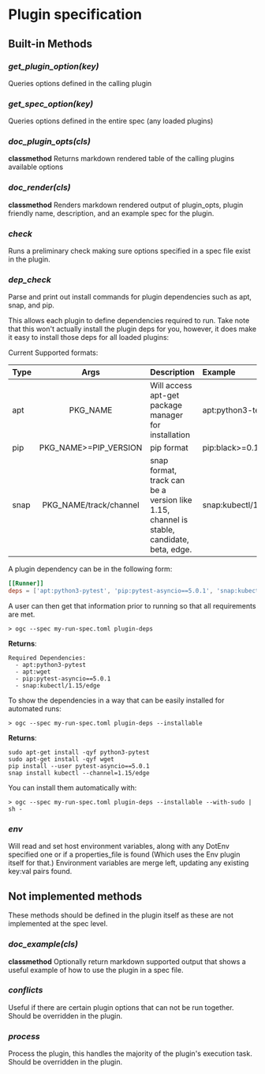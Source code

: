 # Plugin specification

## Built-in Methods

### *get_plugin_option(key)*

Queries options defined in the calling plugin

### *get_spec_option(key)*

Queries options defined in the entire spec (any loaded plugins)

### *doc_plugin_opts(cls)*

**classmethod** Returns markdown rendered table of the calling plugins available options

### *doc_render(cls)*

**classmethod** Renders markdown rendered output of plugin_opts, plugin friendly
  name, description, and an example spec for the plugin.

### *check*

Runs a preliminary check making sure options specified in a spec file exist in the plugin.

### *dep_check*

Parse and print out install commands for plugin dependencies such as apt, snap, and pip.

This allows each plugin to define dependencies required to run. Take note that
this won't actually install the plugin deps for you, however, it does make it easy to
install those deps for all loaded plugins:

Current Supported formats:

| Type | Args | Description | Example |
| :--- | :--: | :---        | :---    |
| apt  | PKG_NAME |  Will access apt-get package manager for installation | apt:python3-test
| pip  | PKG_NAME>=PIP_VERSION | pip format | pip:black>=0.10.0,<1.0.0 |
| snap | PKG_NAME/track/channel | snap format, track can be a version like 1.15, channel is stable, candidate, beta, edge.| snap:kubectl/1.15/edge:classic |

A plugin dependency can be in the following form:

```toml
[[Runner]]
deps = ['apt:python3-pytest', 'pip:pytest-asyncio==5.0.1', 'snap:kubectl/1.15/edge:classic']
```

A user can then get that information prior to running so that all requirements are met.

```
> ogc --spec my-run-spec.toml plugin-deps
```

**Returns**:

```
Required Dependencies:
  - apt:python3-pytest
  - apt:wget
  - pip:pytest-asyncio==5.0.1
  - snap:kubectl/1.15/edge
```

To show the dependencies in a way that can be easily installed for automated runs:

```
> ogc --spec my-run-spec.toml plugin-deps --installable
```

**Returns**:

```
sudo apt-get install -qyf python3-pytest
sudo apt-get install -qyf wget
pip install --user pytest-asyncio==5.0.1
snap install kubectl --channel=1.15/edge
```

You can install them automatically with:
```
> ogc --spec my-run-spec.toml plugin-deps --installable --with-sudo | sh -
```

### *env*

Will read and set host environment variables, along with any DotEnv specified
one or if a properties_file is found (Which uses the Env plugin itself for
that.) Environment variables are merge left, updating any existing key:val
pairs found.

## Not implemented methods

These methods should be defined in the plugin itself as these are not implemented at the spec level.

### *doc_example(cls)*

**classmethod** Optionally return markdown supported output that shows a useful example of how
to use the plugin in a spec file.

### *conflicts*

Useful if there are certain plugin options that can not be run together. Should be overridden in the plugin.

### *process*

Process the plugin, this handles the majority of the plugin's execution task. Should be overridden in the plugin.